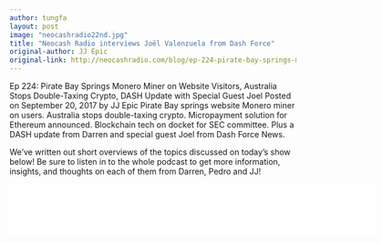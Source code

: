 ```yaml
---
author: tungfa
layout: post
image: "neocashradio22nd.jpg"
title: "Neocash Radio interviews Joël Valenzuela from Dash Force"
original-author: JJ Epic 
original-link: http://neocashradio.com/blog/ep-224-pirate-bay-springs-monero-miner-website-visitors-australia-stops-double-taxing-crypto-dash-update-special-guest-joel/
---
```


Ep 224: Pirate Bay Springs Monero Miner on Website Visitors, Australia Stops Double-Taxing Crypto, DASH Update with Special Guest Joel
Posted on September 20, 2017 by JJ Epic
Pirate Bay springs website Monero miner on users. Australia stops double-taxing crypto. Micropayment solution for Ethereum announced. Blockchain tech on docket for SEC committee. Plus a DASH update from Darren and special guest Joel from Dash Force News.

We’ve written out short overviews of the topics discussed on today’s show below! Be sure to listen in to the whole podcast to get more information, insights, and thoughts on each of them from Darren, Pedro and JJ!

<iframe style="border: none" src="//html5-player.libsyn.com/embed/episode/id/5760099/height/90/width/640/theme/custom/autonext/no/thumbnail/yes/autoplay/no/preload/no/no_addthis/no/direction/backward/render-playlist/no/custom-color/87A93A/" height="90" width="640" scrolling="no"  allowfullscreen webkitallowfullscreen mozallowfullscreen oallowfullscreen msallowfullscreen></iframe>
